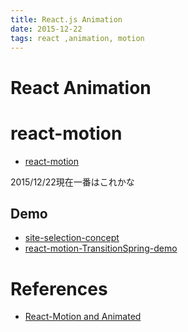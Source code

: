 ```yaml
---
title: React.js Animation
date: 2015-12-22
tags: react ,animation, motion
---
```


React Animation
===============

# react-motion

+ [react-motion](https://github.com/chenglou/react-motion)

2015/12/22現在一番はこれかな

## Demo

+ [site-selection-concept](https://github.com/adambbecker/site-selection-concept)
+ [react-motion-TransitionSpring-demo](https://github.com/hayeah/react-motion-TransitionSpring-demo)


# References

+ [React-Motion and Animated](https://medium.com/@chenglou/react-motion-and-animated-4b3edf671cba#.z6j6l2x4r)
